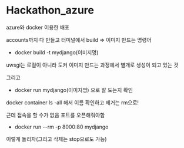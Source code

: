# Hackathon_azure
azure와 docker 이용한 배포

accounts까지 다 만들고 터미널에서
build => 이미지 만드는 명령어
* docker build -t mydjango(이미지명)

uwsgi는 로컬이 아니라 도커 이미지 만드는 과정에서 별개로 생성이 되고 있는 것


그리고
* docker run mydjango(이미지명)
으로 잘 도는지 확인

docker container ls -all 해서 이름 확인하고 제거는 rm으로!

근데 접속을 할 수가 없음 포트를 오픈해줘야함

* docker run --rm -p 8000:80 mydjango

이렇게 돌리자(그리고 삭제는 stop으로도 가능)
